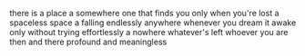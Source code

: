 there is a place
a somewhere
one that finds you
only when you're lost
a spaceless space
a falling
endlessly
anywhere
whenever
you dream it awake
only without trying
effortlessly
a nowhere
whatever's left
whoever you are
then and there
profound and meaningless
